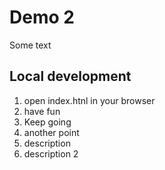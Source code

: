 # Demo 2

Some text


## Local development

1. open index.htnl in your browser
2. have fun
3. Keep going
4. another point
5. description
6. description 2